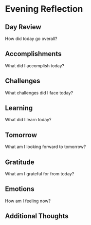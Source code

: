 # Evening Reflection

## Day Review
How did today go overall?

## Accomplishments
What did I accomplish today?

## Challenges
What challenges did I face today?

## Learning
What did I learn today?

## Tomorrow
What am I looking forward to tomorrow?

## Gratitude
What am I grateful for from today?

## Emotions
How am I feeling now?

## Additional Thoughts
